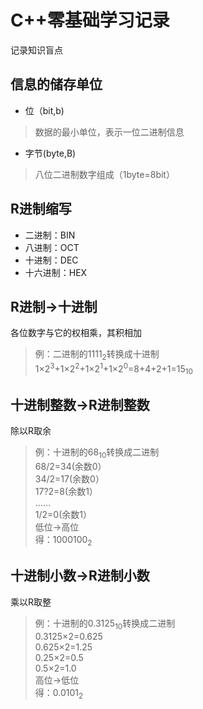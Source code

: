 # C++零基础学习记录
记录知识盲点

## 信息的储存单位
* 位（bit,b)
> 数据的最小单位，表示一位二进制信息
* 字节(byte,B)
> 八位二进制数字组成（1byte=8bit）

## R进制缩写
* 二进制：BIN
* 八进制：OCT
* 十进制：DEC
* 十六进制：HEX

## R进制->十进制
各位数字与它的权相乘，其积相加
> 例：二进制的1111<sub>2</sub>转换成十进制  
1×2<sup>3</sup>+1×2<sup>2</sup>+1×2<sup>1</sup>+1×2<sup>0</sup>=8+4+2+1=15<sub>10</sub>

## 十进制整数->R进制整数
除以R取余
> 例：十进制的68<sub>10</sub>转换成二进制  
68/2=34(余数0）  
34/2=17(余数0）  
17?2=8(余数1）  
……  
1/2=0(余数1）  
低位->高位  
得：1000100<sub>2</sub>

## 十进制小数->R进制小数
乘以R取整
> 例：十进制的0.3125<sub>10</sub>转换成二进制  
0.3125×2=0.625  
0.625×2=1.25  
0.25×2=0.5  
0.5×2=1.0  
高位->低位  
得：0.0101<sub>2</sub>
